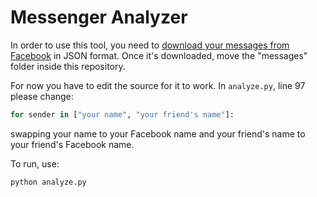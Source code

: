 # Messenger Analyzer

In order to use this tool, you need to [download your messages from Facebook](https://www.zapptales.com/en/download-facebook-messenger-chat-history-how-to/#:~:text=Open%20your%20Facebook%20account%20and,information%E2%80%A6%E2%80%9C%20(4).&text=On%20this%20page%20you%20can,want%20to%20download%20from%20Facebook.) in JSON format. Once it's downloaded, move the "messages" folder inside this repository.

For now you have to edit the source for it to work. In `analyze.py`, line 97 please change:
```py
for sender in ["your name", "your friend's name"]:
```
swapping your name to your Facebook name and your friend's name to your friend's Facebook name.

To run, use:

```
python analyze.py
```
